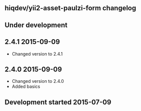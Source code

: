 hiqdev/yii2-asset-paulzi-form changelog
---------------------------------------

## Under development


## 2.4.1 2015-09-09

- Changed version to 2.4.1

## 2.4.0 2015-09-09

- Changed version to 2.4.0
- Added basics

## Development started 2015-07-09

